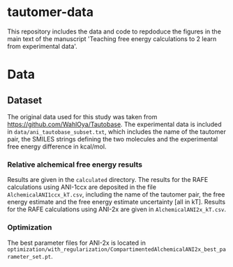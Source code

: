 # tautomer-data
This repository includes the data and code to repdoduce the figures in the main text of the manuscript 'Teaching free energy calculations to
2 learn from experimental data'.

# Data

## Dataset

The original data used for this study was taken from https://github.com/WahlOya/Tautobase. 
The experimental data is included in `data/ani_tautobase_subset.txt`, which includes the name of the tautomer pair, the SMILES strings defining the two molecules and the experimental free energy difference in kcal/mol.

### Relative alchemical free energy results

Results are given in the `calculated` directory.
The results for the RAFE calculations using ANI-1ccx are deposited in the file `AlchemicalANI1ccx_kT.csv`, including the name of the tautomer pair, the free energy estimate and the free energy estimate uncertainty [all in kT].
Results for the RAFE calculations using ANI-2x are given in `AlchemicalANI2x_kT.csv`.

### Optimization

The best parameter files for ANI-2x is located in `optimization/with_regularization/CompartimentedAlchemicalANI2x_best_parameter_set.pt`.

